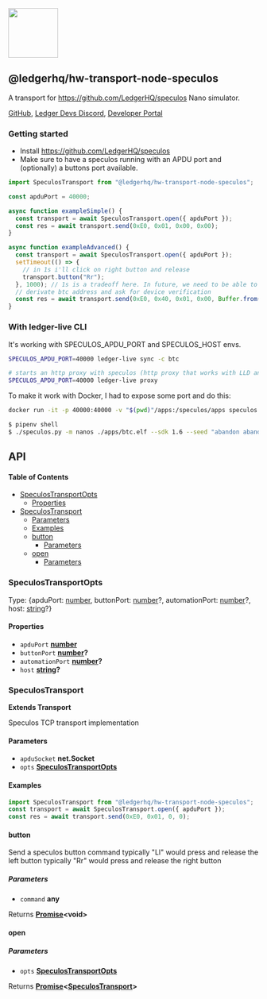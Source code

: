 <img src="https://user-images.githubusercontent.com/4631227/191834116-59cf590e-25cc-4956-ae5c-812ea464f324.png" height="100" />

## @ledgerhq/hw-transport-node-speculos

A transport for <https://github.com/LedgerHQ/speculos> Nano simulator.

[GitHub](https://github.com/LedgerHQ/ledgerjs/),
[Ledger Devs Discord](https://developers.ledger.com/discord-pro),
[Developer Portal](https://developers.ledger.com/)

### Getting started

*   Install <https://github.com/LedgerHQ/speculos>
*   Make sure to have a speculos running with an APDU port and (optionally) a buttons port available.

```js
import SpeculosTransport from "@ledgerhq/hw-transport-node-speculos";

const apduPort = 40000;

async function exampleSimple() {
  const transport = await SpeculosTransport.open({ apduPort });
  const res = await transport.send(0xE0, 0x01, 0x00, 0x00);
}

async function exampleAdvanced() {
  const transport = await SpeculosTransport.open({ apduPort });
  setTimeout(() => {
    // in 1s i'll click on right button and release
    transport.button("Rr");
  }, 1000); // 1s is a tradeoff here. In future, we need to be able to "await & expect a text" but that will need a feature from speculos to notify us when text changes.
  // derivate btc address and ask for device verification
  const res = await transport.send(0xE0, 0x40, 0x01, 0x00, Buffer.from("058000002c8000000080000000000000000000000f"));
}
```

### With ledger-live CLI

It's working with SPECULOS_APDU_PORT and SPECULOS_HOST envs.

```sh
SPECULOS_APDU_PORT=40000 ledger-live sync -c btc

# starts an http proxy with speculos (http proxy that works with LLD and LLM)
SPECULOS_APDU_PORT=40000 ledger-live proxy
```

To make it work with Docker, I had to expose some port and do this:

```sh
docker run -it -p 40000:40000 -v "$(pwd)"/apps:/speculos/apps speculos /bin/bash

$ pipenv shell
$ ./speculos.py -m nanos ./apps/btc.elf --sdk 1.6 --seed "abandon abandon abandon abandon abandon abandon abandon abandon abandon abandon abandon about" --display headless --apdu-port 40000
```

## API

<!-- Generated by documentation.js. Update this documentation by updating the source code. -->

#### Table of Contents

*   [SpeculosTransportOpts](#speculostransportopts)
    *   [Properties](#properties)
*   [SpeculosTransport](#speculostransport)
    *   [Parameters](#parameters)
    *   [Examples](#examples)
    *   [button](#button)
        *   [Parameters](#parameters-1)
    *   [open](#open)
        *   [Parameters](#parameters-2)

### SpeculosTransportOpts

Type: {apduPort: [number](https://developer.mozilla.org/docs/Web/JavaScript/Reference/Global_Objects/Number), buttonPort: [number](https://developer.mozilla.org/docs/Web/JavaScript/Reference/Global_Objects/Number)?, automationPort: [number](https://developer.mozilla.org/docs/Web/JavaScript/Reference/Global_Objects/Number)?, host: [string](https://developer.mozilla.org/docs/Web/JavaScript/Reference/Global_Objects/String)?}

#### Properties

*   `apduPort` **[number](https://developer.mozilla.org/docs/Web/JavaScript/Reference/Global_Objects/Number)** 
*   `buttonPort` **[number](https://developer.mozilla.org/docs/Web/JavaScript/Reference/Global_Objects/Number)?** 
*   `automationPort` **[number](https://developer.mozilla.org/docs/Web/JavaScript/Reference/Global_Objects/Number)?** 
*   `host` **[string](https://developer.mozilla.org/docs/Web/JavaScript/Reference/Global_Objects/String)?** 

### SpeculosTransport

**Extends Transport**

Speculos TCP transport implementation

#### Parameters

*   `apduSocket` **net.Socket** 
*   `opts` **[SpeculosTransportOpts](#speculostransportopts)** 

#### Examples

```javascript
import SpeculosTransport from "@ledgerhq/hw-transport-node-speculos";
const transport = await SpeculosTransport.open({ apduPort });
const res = await transport.send(0xE0, 0x01, 0, 0);
```

#### button

Send a speculos button command
typically "Ll" would press and release the left button
typically "Rr" would press and release the right button

##### Parameters

*   `command` **any** 

Returns **[Promise](https://developer.mozilla.org/docs/Web/JavaScript/Reference/Global_Objects/Promise)\<void>** 

#### open

##### Parameters

*   `opts` **[SpeculosTransportOpts](#speculostransportopts)** 

Returns **[Promise](https://developer.mozilla.org/docs/Web/JavaScript/Reference/Global_Objects/Promise)<[SpeculosTransport](#speculostransport)>** 
